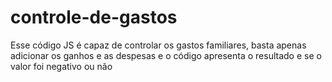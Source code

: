 # controle-de-gastos
Esse código JS é capaz de controlar os gastos familiares, basta apenas adicionar os ganhos e as despesas e o código apresenta o resultado e se o valor foi negativo ou não 
